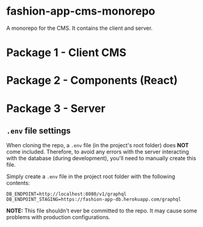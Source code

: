 # fashion-app-cms-monorepo
A monorepo for the CMS. It contains the client and server.

# Package 1 - Client CMS
# Package 2 - Components (React)
# Package 3 - Server
## `.env` file settings
When cloning the repo, a `.env` file (in the project's root folder) does 
**NOT** come included. Therefore, to avoid any errors with the server 
interacting with the database (during development), you'll need to manually 
create this file.

Simply create a `.env` file in the project root folder with the following 
contents:
````
DB_ENDPOINT=http://localhost:8080/v1/graphql
DB_ENDPOINT_STAGING=https://fashion-app-db.herokuapp.com/graphql
````

**NOTE:** This file shouldn't ever be committed to the repo. It may cause 
some problems with production configurations.
